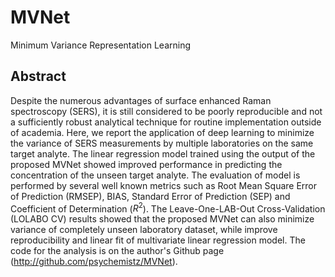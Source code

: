 # MVNet
Minimum Variance Representation Learning

## Abstract
Despite the numerous advantages of surface enhanced Raman spectroscopy (SERS), it is still considered to be poorly reproducible and not a sufficiently robust analytical technique for routine implementation outside of academia. Here, we report the application of deep learning to minimize the variance of SERS measurements by multiple laboratories on the same target analyte. The linear regression model trained using the output of the proposed MVNet showed improved performance in predicting the concentration of the unseen target analyte. The evaluation of model is performed by several well known metrics such as Root Mean Square Error of Prediction (RMSEP), BIAS, Standard Error of Prediction (SEP) and Coefficient of Determination ($R^2$). The Leave-One-LAB-Out Cross-Validation (LOLABO CV) results showed that the proposed MVNet can also minimize variance of completely unseen laboratory dataset, while improve reproducibility and linear fit of multivariate linear regression model. The code for the analysis is on the author's Github page (http://github.com/psychemistz/MVNet).
